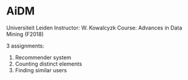 # AiDM
Universiteit Leiden
Instructor: W. Kowalcyzk
Course: Advances in Data Mining (F2018)

3 assignments:
  1. Recommender system
  2. Counting distinct elements
  3. Finding similar users
